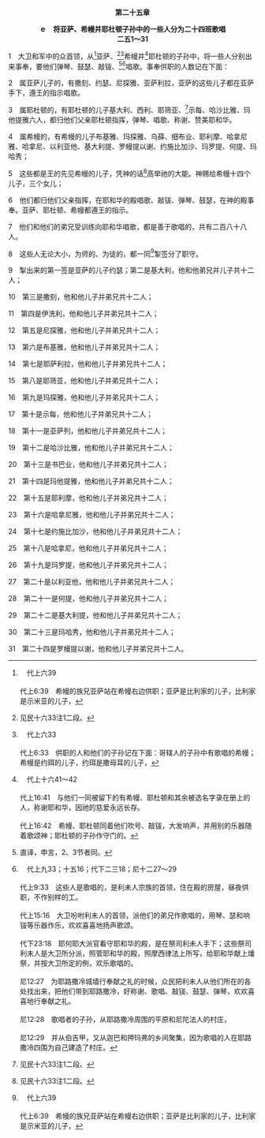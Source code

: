 <p style="text-align:center;font-weight:bold;">第二十五章</p>

<p style="text-align:center;font-weight:bold;">ｅ　将亚萨、希幔并耶杜顿子孙中的一些人分为二十四班歌唱<br>二五1～31</p>

1　大卫和军中的众首领，从[^a]亚萨、[^1][^b]希幔并[^c]耶杜顿的子孙中，将一些人分别出来事奉，要他们弹琴、鼓瑟、敲钹、[^2][^d]唱歌。事奉供职的人数记在下面：

[^1]:见民十六33注1二段。

[^2]:直译，申言，2、3节者同。

[^a]:　代上六39<br><br>代上6:39　希幔的族兄亚萨站在希幔右边供职；亚萨是比利家的儿子，比利家是示米亚的儿子，

[^b]:　代上六33<br><br>代上6:33　供职的人和他们的子孙记在下面：哥辖人的子孙中有歌唱的希幔；希幔是约珥的儿子，约珥是撒母耳的儿子，

[^c]:　代上十六41～42<br><br>代上16:41　与他们一同被留下的有希幔、耶杜顿和其余被选名字录在册上的人，称谢耶和华，因祂的慈爱永远长存。<br><br>代上16:42　希幔、耶杜顿同着他们吹号、敲钹，大发响声，并用别的乐器随着歌颂神；耶杜顿的子孙作守门的。

[^d]:　代上九33；十五16；代下二三18；尼十二27～29<br><br>代上9:33　这些人是歌唱的，是利未人宗族的首领，住在殿的房屋，昼夜供职，不作别样的工。<br><br>代上15:16　大卫吩咐利未人的首领，派他们的弟兄作歌唱的，用琴、瑟和响钹等乐器作乐，欢欢喜喜地扬声歌颂。<br><br>代下23:18　耶何耶大派官看守耶和华的殿，是在祭司利未人手下；这些祭司利未人是大卫所分派，照管耶和华的殿，照摩西律法上所写，给耶和华献上燔祭，并按大卫所定的例，欢乐歌唱的。<br><br>尼12:27　为耶路撒冷城墙行奉献之礼的时候，众民把利未人从他们所在的各处找出来，把他们带到耶路撒冷，好称谢、歌唱、敲钹、鼓瑟、弹琴，欢欢喜喜地行奉献之礼。<br><br>尼12:28　歌唱者的子孙，从耶路撒冷周围的平原和尼陀法人的村庄，<br><br>尼12:29　并从伯吉甲，又从迦巴和押玛弗的乡间聚集，因为歌唱的人在耶路撒冷四围为自己建造了村庄。

2　属亚萨儿子的，有撒刻、约瑟、尼探雅、亚萨利拉，亚萨的这些儿子都在亚萨手下，遵王的指示唱歌。

3　属耶杜顿的，有耶杜顿的儿子基大利、西利、耶筛亚、[^1]示每、哈沙比雅、玛他提雅六人，都归他们父亲耶杜顿指挥，弹琴、唱歌、称谢、赞美耶和华。

[^1]:此乃照七十士希腊文译本和一种希伯来文古卷；多数古卷无，示每。

4　属希幔的，有希幔的儿子布基雅、玛探雅、乌薛、细布业、耶利摩、哈拿尼雅、哈拿尼、以利亚他、基大利提、罗幔提以谢、约施比加沙、玛罗提、何提、玛哈秀；

5　这些都是王的先见希幔的儿子，凭神的话[^1]高举祂的大能。神赐给希幔十四个儿子，三个女儿；

[^1]:高举祂的大能，直译，举角(参撒上二10)。

6　他们都归他们父亲指挥，在耶和华的殿唱歌、敲钹、弹琴、鼓瑟，在神的殿事奉。亚萨、耶杜顿、希幔都遵王的指示。

7　他们和他们的弟兄受训练向耶和华唱歌，都是善于歌唱的，共有二百八十八人。

8　这些人无论大小，为师的、为徒的，都一同[^a]掣签分了职守。

[^a]:　代上二四31；二六13～14<br><br>代上24:31　他们在大卫王和撒督、亚希米勒并祭司宗族和利未人宗族的首领面前掣签，正如他们的弟兄亚伦的子孙一般；各宗族的首领与年幼的兄弟没有分别。<br><br>代上26:13　他们无论大小，都按着宗族掣签，分守各门。<br><br>代上26:14　掣签守东门的是示利米雅；他的儿子撒迦利亚是有见识的谋士，人给他掣签，掣出的签是守北门。

9　掣出来的第一签是亚萨的儿子约瑟；第二是基大利，他和他弟兄并儿子共十二人；

10　第三是撒刻，他和他儿子并弟兄共十二人；

11　第四是伊洗利，他和他儿子并弟兄共十二人；

12　第五是尼探雅，他和他儿子并弟兄共十二人；

13　第六是布基雅，他和他儿子并弟兄共十二人；

14　第七是耶萨利拉，他和他儿子并弟兄共十二人；

15　第八是耶筛亚，他和他儿子并弟兄共十二人；

16　第九是玛探雅，他和他儿子并弟兄共十二人；

17　第十是示每，他和他儿子并弟兄共十二人；

18　第十一是亚萨列，他和他儿子并弟兄共十二人；

19　第十二是哈沙比雅，他和他儿子并弟兄共十二人；

20　第十三是书巴业，他和他儿子并弟兄共十二人；

21　第十四是玛他提雅，他和他儿子并弟兄共十二人；

22　第十五是耶利摩，他和他儿子并弟兄共十二人；

23　第十六是哈拿尼雅，他和他儿子并弟兄共十二人；

24　第十七是约施比加沙，他和他儿子并弟兄共十二人；

25　第十八是哈拿尼，他和他儿子并弟兄共十二人；

26　第十九是玛罗提，他和他儿子并弟兄共十二人；

27　第二十是以利亚他，他和他儿子并弟兄共十二人；

28　第二十一是何提，他和他儿子并弟兄共十二人；

29　第二十二是基大利提，他和他儿子并弟兄共十二人；

30　第二十三是玛哈秀，他和他儿子并弟兄共十二人；

31　第二十四是罗幔提以谢，他和他儿子并弟兄共十二人。
